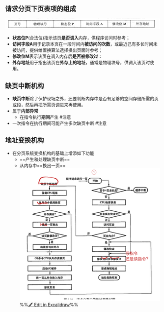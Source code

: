 

## 请求分页下页表项的组成
![](attachments/Pasted%20image%2020220927194609.png)
-   **状态位P**(合法位)指示该页**是否调入**内存，供程序访问时参考；
-   **访问字段A**用于记录本页在一段时间内**被访问的次数**，或最近己有多长时间未被访问，提供给置换算法选择换出页面时参考；
-   **修改位M**表示该页在调入内存后**是否被修改过**：
-   **外存地址**用于指出该页在**外存上的地址**，通常是物理块号，供调入该页时使用。

## 缺页中断机构
-  **缺页中断**除了保护现场之外，还要判断内存中是否有足够的空间存储所需的页或段，然后再把所需页调进来再使用。
- 属于**内部异常**
	- 在指令执行**期间**产生 #注意 
- 一次指令在执行期间可能产生多次缺页中断 #注意 
## 地址变换机构
- 在分页系统变换机构的基础上增添如下功能
	- ==产生和处理缺页中断==
	- 从内存中==换出一页==
![](attachments/%E8%AF%B7%E6%B1%82%E5%88%86%E9%A1%B5%E7%AE%A1%E7%90%86%E6%96%B9%E5%BC%8F%202022-09-27%2019.56.41.excalidraw.svg)
%%[🖋 Edit in Excalidraw](attachments/%E8%AF%B7%E6%B1%82%E5%88%86%E9%A1%B5%E7%AE%A1%E7%90%86%E6%96%B9%E5%BC%8F%202022-09-27%2019.56.41.excalidraw.md)%%

